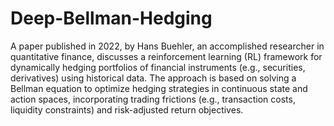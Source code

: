 # Deep-Bellman-Hedging

A paper published in 2022, by Hans Buehler, an accomplished researcher in quantitative finance, discusses  a reinforcement learning (RL) framework for dynamically hedging portfolios of financial instruments (e.g., securities, derivatives) using historical data. The approach is based on solving a Bellman equation to optimize hedging strategies in continuous state and action spaces, incorporating trading frictions (e.g., transaction costs, liquidity constraints) and risk-adjusted return objectives.

